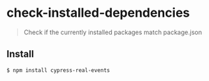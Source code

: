# check-installed-dependencies

> Check if the currently installed packages match package.json

## Install

```sh
$ npm install cypress-real-events
```
